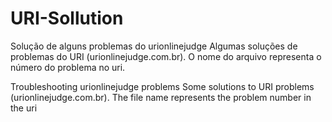 # URI-Sollution
Solução de alguns problemas do urionlinejudge 
Algumas soluções de problemas do URI (urionlinejudge.com.br). O nome do arquivo representa o número do problema no uri. 


Troubleshooting urionlinejudge problems
Some solutions to URI problems (urionlinejudge.com.br). The file name represents the problem number in the uri
